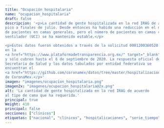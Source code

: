 ```yaml
---
title: "Ocupación hospitalaria"
name: "ocupacion_hospitalaria"
draft: false
descripcion: '<p>La cantidad de gente hospitalizada en la red IRAG de alcanzó su
pico a finales de julio. Desde entonces ha habido una reducción en el número
de pacientes en camas generales, pero el número de pacientes en camas con
ventilador (UCI) se ha mantenido estable.</p>

<p>Estos datos fueron obtenidos a través de la solicitud 0001200360520
en la
<a href="https://www.plataformadetransparencia.org.mx/" target="_blank">Plataforma Nacional de Transparencia</a>
y sólo cubren hasta el 6 de septiembre de 2020. La respuesta oficial de la
Secretaría de Salud y los datos tabulados por entidad federativa se
encuentran el
<a href="https://github.com/coronamex/datos/tree/master/hospitalizaciones" target="_blank">repositorio de datos</a>
de CoronaMex.</p>'
imagen: "imagenes/ocupacion_hospitalaria.png"
imagen2x: "imagenes/ocupacion_hospitalaria@2x.png"
alt: 'La cantidad de gente hospitalizada en la red IRAG de acuerdo
al tipo de cama que ha requerido.'
principal: true
Weight: 410
principal: false
secciones: ["clínicos"]
etiquetas: ["nacional", "clínicos", "hospitalicaciones", "serie_tiempo"]
---
```

